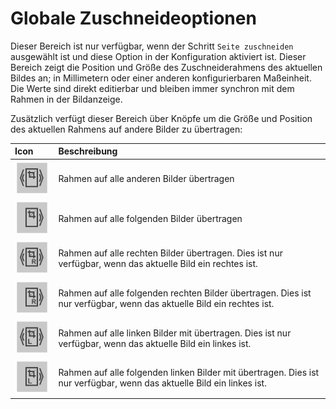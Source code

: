 # Globale Zuschneideoptionen

Dieser Bereich ist nur verfügbar, wenn der Schritt `Seite zuschneiden` ausgewählt ist und diese Option in der Konfiguration aktiviert ist. Dieser Bereich zeigt die Position und Größe des Zuschneiderahmens des aktuellen Bildes an; in Millimetern oder einer anderen konfigurierbaren Maßeinheit. Die Werte sind direkt editierbar und bleiben immer synchron mit dem Rahmen in der Bildanzeige.

Zusätzlich verfügt dieser Bereich über Knöpfe um die Größe und Position des aktuellen Rahmens auf andere Bilder zu übertragen:

| Icon | Beschreibung |
| :--- | :--- |
| ![](../../../../.gitbook/assets/layoutwizzard_30.png)  | Rahmen auf alle anderen Bilder übertragen |
| ![](../../../../.gitbook/assets/layoutwizzard_31.png)  | Rahmen auf alle folgenden Bilder übertragen |
| ![](../../../../.gitbook/assets/layoutwizzard_41.png)  | Rahmen auf alle rechten Bilder übertragen. Dies ist nur verfügbar, wenn das aktuelle Bild ein rechtes ist. |
| ![](../../../../.gitbook/assets/layoutwizzard_42.png)  | Rahmen auf alle folgenden rechten Bilder übertragen. Dies ist nur verfügbar, wenn das aktuelle Bild ein rechtes ist. |
| ![](../../../../.gitbook/assets/layoutwizzard_32.png)  | Rahmen auf alle linken Bilder mit übertragen. Dies ist nur verfügbar, wenn das aktuelle Bild ein linkes ist. |
| ![](../../../../.gitbook/assets/layoutwizzard_33.png)  | Rahmen auf alle folgenden linken Bilder mit übertragen. Dies ist nur verfügbar, wenn das aktuelle Bild ein linkes ist. |

